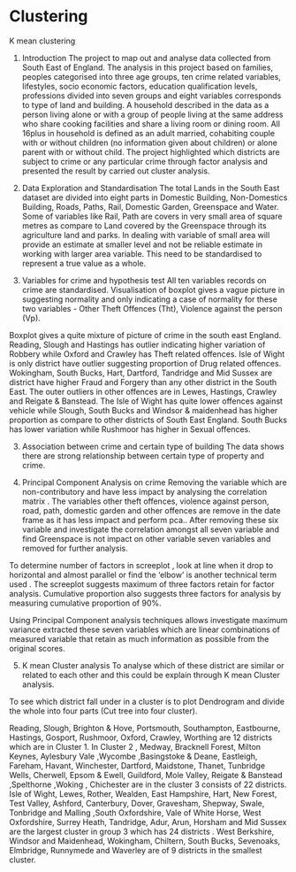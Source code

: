 # Clustering


K mean clustering
1. Introduction 
The project to map out and analyse data collected from South East of England. The analysis in this project based on families, peoples categorised into three age groups, ten crime related variables, lifestyles, socio economic factors, education qualification levels, professions divided into seven groups and eight variables corresponds to type of land and building. A household described in the data as a person living alone or with a group of people living at the same address who share cooking facilities and share a living room or dining room. All 16plus in household is defined as an adult married, cohabiting couple with or without children (no information given about children) or alone parent with or without child. The project highlighted which districts are subject to crime or any particular crime through factor analysis and presented the result by carried out cluster analysis.

2. Data Exploration and Standardisation
The total Lands in the South East dataset are divided into eight parts in Domestic Building, Non-Domestics Building, Roads, Paths, Rail, Domestic Garden, Greenspace and Water. Some of variables like Rail, Path are covers in very small area of square metres as compare to Land covered by the Greenspace through its agriculture land and parks. In dealing with variable of small area will provide an estimate at smaller level and not be reliable estimate in working with larger area variable. This need to be standardised to represent a true value as a whole.

3.  Variables for crime and hypothesis test
All ten variables records on crime are standardised. Visualisation of boxplot gives a vague picture in suggesting normality and only indicating a case of normality for these two variables - Other Theft Offences (Tht), Violence against the person (Vp).

Boxplot gives a quite mixture of picture of crime in the south east England. Reading, Slough and Hastings has outlier indicating higher variation of Robbery while Oxford and Crawley has Theft related offences. Isle of Wight is only district have outlier suggesting proportion of Drug related offences. Wokingham, South Bucks, Hart, Dartford, Tandridge and Mid Sussex are district have higher Fraud and Forgery than any other district in the South East. The outer outliers in other offences are in Lewes, Hastings, Crawley and Reigate & Banstead. The Isle of Wight has quite lower offences against vehicle while Slough, South Bucks and Windsor & maidenhead has higher proportion as compare to other districts of South East England. South Bucks has lower variation while Rushmoor has higher in Sexual offences.


3. Association between crime and certain type of building
The data shows there are strong relationship between certain type of property and crime.


4. Principal Component Analysis on crime 
Removing the variable which are non-contributory and have less impact by analysing the correlation matrix . The variables other theft offences, violence against person, road, path, domestic garden and other offences are remove in the date frame as it has less impact and perform pca.. After removing these six variable and investigate the correlation amongst all seven variable and find Greenspace  is not impact on other variable seven variables and removed for further analysis.

To determine number of factors in screeplot , look at line when it drop to horizontal and almost parallel  or  find the ‘elbow’ is another technical term used . The screeplot suggests maximum of three factors retain for factor analysis. Cumulative proportion also suggests three factors for analysis by measuring cumulative proportion of 90%.

Using Principal Component analysis techniques allows investigate maximum variance extracted these seven variables which are linear combinations of measured variable that retain as much information as possible from the original scores.

5. K mean Cluster analysis 
 To analyse which of these district are similar or related to each other and this could be explain through  K mean Cluster analysis. 

To see which district fall under in a cluster is to plot Dendrogram and divide the whole into four parts (Cut tree into four cluster).


Reading, Slough, Brighton & Hove, Portsmouth, Southampton, Eastbourne, Hastings, Gosport, Rushmoor, Oxford, Crawley, Worthing are 12 districts which are in Cluster 1.
In Cluster 2 , Medway, Bracknell Forest, Milton Keynes, Aylesbury Vale ,Wycombe ,Basingstoke & Deane, Eastleigh, Fareham, Havant, Winchester, Dartford,  Maidstone, Thanet, Tunbridge Wells, Cherwell, Epsom & Ewell, Guildford, Mole Valley, Reigate & Banstead ,Spelthorne ,Woking , Chichester  are in the cluster 3 consists of  22 districts. 
Isle of Wight, Lewes, Rother, Wealden, East Hampshire, Hart, New Forest, Test Valley, Ashford, Canterbury, Dover, Gravesham, Shepway, Swale, Tonbridge and Malling ,South Oxfordshire, Vale of White Horse, West Oxfordshire, Surrey Heath, Tandridge, Adur, Arun, Horsham  and Mid Sussex are the largest cluster in group 3 which has  24 districts .
West Berkshire, Windsor and Maidenhead, Wokingham, Chiltern, South Bucks, Sevenoaks, Elmbridge, Runnymede and Waverley are of 9 districts in the smallest cluster.
